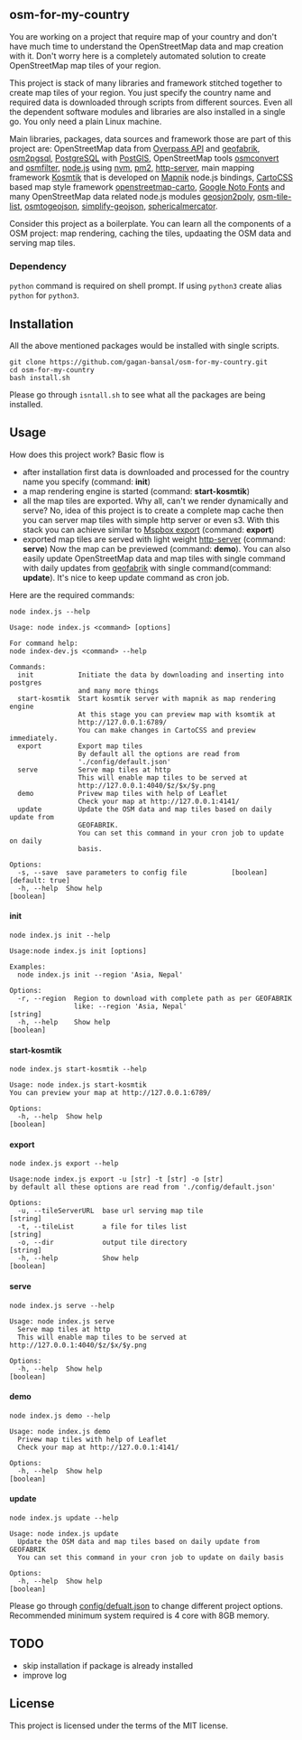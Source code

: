 ## osm-for-my-country
You are working on a project that require map of your country and don't have much time to understand the OpenStreetMap data and map creation with it. Don't worry here is a completely automated solution to create OpenStreetMap map tiles of your region.

This project is stack of many libraries and framework stitched together to create map tiles of your region. You just specify the country name and required data is downloaded through scripts from different sources. Even all the dependent software modules and libraries are also installed in a single go. You only need a plain Linux machine. 

Main libraries, packages, data sources and framework those are part of this project are: OpenStreetMap data from [Overpass API][1] and [geofabrik][2], [osm2pgsql][3], [PostgreSQL][4] with [PostGIS][5], OpenStreetMap tools [osmconvert][6] and [osmfilter][7], [node.js][8] using [nvm][9], [pm2][10], [http-server][11], main mapping framework [Kosmtik][12] that is developed on [Mapnik][13] node.js bindings, [CartoCSS][15] based map style framework [openstreetmap-carto][14], [Google Noto Fonts][16] and many OpenStreetMap data related node.js modules [geosjon2poly][17], [osm-tile-list][18], [osmtogeojson][19], [simplify-geojson][20], [sphericalmercator][21].
  
Consider this project as a boilerplate. You can learn all the components of a OSM project: map rendering, caching the tiles, updaating the OSM data and serving map tiles.

### Dependency

`python` command is required on shell prompt. If using `python3` create alias `python` for `python3`. 

## Installation

All the above mentioned packages would be installed with single scripts. 
```
git clone https://github.com/gagan-bansal/osm-for-my-country.git
cd osm-for-my-country
bash install.sh
```
Please go through `isntall.sh` to see what all the packages are being installed. 

## Usage
How does this project work? Basic flow is 
  - after installation first data is downloaded and processed for the country name you specify (command: **init**)
  - a map rendering engine is started (command: **start-kosmtik**)
  - all the map tiles are exported. Why all, can't we render dynamically and serve? No, idea of this project is to create a complete map cache then you can server map tiles with simple http server or even s3. With this stack you can achieve similar to [Mspbox export][22] (command: **export**)
  - exported map tiles are served with light weight [http-server][11] (command: **serve**)
Now the map can be previewed (command: **demo**). You can also easily update OpenStreetMap data and map tiles with single command with daily updates from [geofabrik][2] with single command(command: **update**). It's nice to keep update command as cron job.

Here are the required commands:

```
node index.js --help
```
```
Usage: node index.js <command> [options]

For command help:
node index-dev.js <command> --help

Commands:
  init           Initiate the data by downloading and inserting into postgres
                 and many more things
  start-kosmtik  Start kosmtik server with mapnik as map rendering engine
                 At this stage you can preview map with ksomtik at
                 http://127.0.0.1:6789/
                 You can make changes in CartoCSS and preview immediately.
  export         Export map tiles
                 By default all the options are read from
                 './config/default.json'
  serve          Serve map tiles at http
                 This will enable map tiles to be served at
                 http://127.0.0.1:4040/$z/$x/$y.png
  demo           Privew map tiles with help of Leaflet
                 Check your map at http://127.0.0.1:4141/
  update         Update the OSM data and map tiles based on daily update from
                 GEOFABRIK.
                 You can set this command in your cron job to update on daily
                 basis.

Options:
  -s, --save  save parameters to config file           [boolean] [default: true]
  -h, --help  Show help                                                [boolean]

```
#### init 
```
node index.js init --help
```

```
Usage:node index.js init [options]

Examples:
  node index.js init --region 'Asia, Nepal'

Options:
  -r, --region  Region to download with complete path as per GEOFABRIK
                like: --region 'Asia, Nepal'                            [string]
  -h, --help    Show help                                              [boolean]

``` 
#### start-kosmtik
```
node index.js start-kosmtik --help
```

```
Usage: node index.js start-kosmtik
You can preview your map at http://127.0.0.1:6789/

Options:
  -h, --help  Show help                                                [boolean]
```

#### export
```
node index.js export --help
```

```
Usage:node index.js export -u [str] -t [str] -o [str]
by default all these options are read from './config/default.json'

Options:
  -u, --tileServerURL  base url serving map tile                        [string]
  -t, --tileList       a file for tiles list                            [string]
  -o, --dir            output tile directory                            [string]
  -h, --help           Show help                                       [boolean]
```

#### serve
```
node index.js serve --help
```

```
Usage: node index.js serve
  Serve map tiles at http
  This will enable map tiles to be served at http://127.0.0.1:4040/$z/$x/$y.png

Options:
  -h, --help  Show help                                                [boolean]
```

#### demo
```
node index.js demo --help
```

```
Usage: node index.js demo
  Privew map tiles with help of Leaflet
  Check your map at http://127.0.0.1:4141/

Options:
  -h, --help  Show help                                                [boolean]
```

#### update
```
node index.js update --help
```

```
Usage: node index.js update
  Update the OSM data and map tiles based on daily update from GEOFABRIK
  You can set this command in your cron job to update on daily basis

Options:
  -h, --help  Show help                                                [boolean]
```

Please go through [config/defualt.json](config/defualt.json) to change different project options. Recommended minimum system required is 4 core with 8GB memory.

## TODO
  - skip installation if package is already installed
  - improve log

## License
This project is licensed under the terms of the MIT license.

[1]: http://wiki.openstreetmap.org/wiki/Overpass_API
[2]: http://download.geofabrik.de/
[3]: http://wiki.openstreetmap.org/wiki/Osm2pgsql
[4]: https://www.postgresql.org/
[5]: http://www.postgis.net/
[6]: https://wiki.openstreetmap.org/wiki/Osmconvert
[7]: http://wiki.openstreetmap.org/wiki/Osmfilter
[8]: https://nodejs.org/en/
[9]: https://github.com/creationix/nvm
[10]: https://github.com/Unitech/PM2/
[11]: https://github.com/indexzero/http-server
[12]: https://github.com/kosmtik/kosmtik
[13]: http://mapnik.org/
[14]: https://github.com/gravitystorm/openstreetmap-carto
[15]: http://wiki.openstreetmap.org/wiki/CartoCSS
[16]: https://www.google.com/get/noto/
[17]: https://github.com/gagan-bansal/geojson2poly
[18]: https://github.com/gagan-bansal/osm-tile-list/issues
[19]: https://github.com/tyrasd/osmtogeojson
[20]: https://github.com/maxogden/simplify-geojson
[21]: https://github.com/mapbox/node-sphericalmercator
[22]: https://www.mapbox.com/help/map-export/
